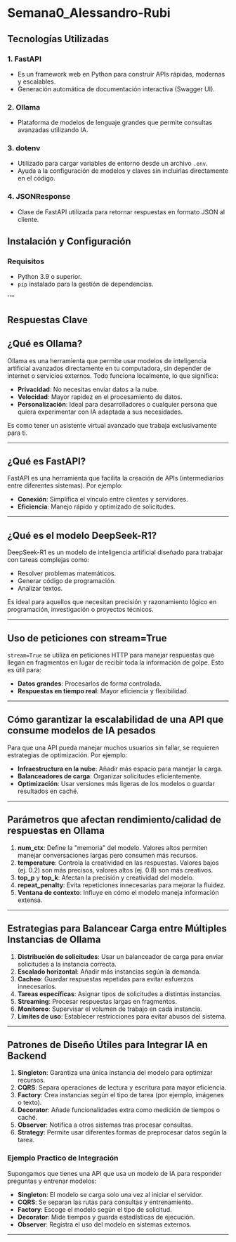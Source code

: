 # Semana0_Alessandro-Rubi

## Tecnologías Utilizadas

### **1. FastAPI**
- Es un framework web en Python para construir APIs rápidas, modernas y escalables.
- Generación automática de documentación interactiva (Swagger UI).
  
### **2. Ollama**
- Plataforma de modelos de lenguaje grandes que permite consultas avanzadas utilizando IA.

### **3. dotenv**
- Utilizado para cargar variables de entorno desde un archivo `.env`.
- Ayuda a la configuración de modelos y claves sin incluirlas directamente en el código.

### **4. JSONResponse**
- Clase de FastAPI utilizada para retornar respuestas en formato JSON al cliente.


## Instalación y Configuración

### **Requisitos**
- Python 3.9 o superior.
- `pip` instalado para la gestión de dependencias.

''''

## Respuestas Clave

## ¿Qué es Ollama?
Ollama es una herramienta que permite usar modelos de inteligencia artificial avanzados directamente en tu computadora, sin depender de internet o servicios externos. Todo funciona localmente, lo que significa:
- **Privacidad**: No necesitas enviar datos a la nube.
- **Velocidad**: Mayor rapidez en el procesamiento de datos.
- **Personalización**: Ideal para desarrolladores o cualquier persona que quiera experimentar con IA adaptada a sus necesidades.

Es como tener un asistente virtual avanzado que trabaja exclusivamente para ti.

---

## ¿Qué es FastAPI?
FastAPI es una herramienta que facilita la creación de APIs (intermediarios entre diferentes sistemas). Por ejemplo:
- **Conexión**: Simplifica el vínculo entre clientes y servidores.
- **Eficiencia**: Manejo rápido y optimizado de solicitudes.

---

## ¿Qué es el modelo DeepSeek-R1?
DeepSeek-R1 es un modelo de inteligencia artificial diseñado para trabajar con tareas complejas como:
- Resolver problemas matemáticos.
- Generar código de programación.
- Analizar textos.

Es ideal para aquellos que necesitan precisión y razonamiento lógico en programación, investigación o proyectos técnicos.

---

## Uso de peticiones con stream=True
`stream=True` se utiliza en peticiones HTTP para manejar respuestas que llegan en fragmentos en lugar de recibir toda la información de golpe. Esto es útil para:
- **Datos grandes**: Procesarlos de forma controlada.
- **Respuestas en tiempo real**: Mayor eficiencia y flexibilidad.

---

## Cómo garantizar la escalabilidad de una API que consume modelos de IA pesados
Para que una API pueda manejar muchos usuarios sin fallar, se requieren estrategias de optimización. Por ejemplo:
- **Infraestructura en la nube**: Añadir más espacio para manejar la carga.
- **Balanceadores de carga**: Organizar solicitudes eficientemente.
- **Optimización**: Usar versiones más ligeras de los modelos o guardar resultados en caché.

---

## Parámetros que afectan rendimiento/calidad de respuestas en Ollama
1. **num_ctx**: Define la "memoria" del modelo. Valores altos permiten manejar conversaciones largas pero consumen más recursos.
2. **temperature**: Controla la creatividad en las respuestas. Valores bajos (ej. 0.2) son más precisos, valores altos (ej. 0.8) son más creativos.
3. **top_p** y **top_k**: Afectan la precisión y creatividad del modelo.
4. **repeat_penalty**: Evita repeticiones innecesarias para mejorar la fluidez.
5. **Ventana de contexto**: Influye en cómo el modelo maneja información extensa.

---

## Estrategias para Balancear Carga entre Múltiples Instancias de Ollama
1. **Distribución de solicitudes**: Usar un balanceador de carga para enviar solicitudes a la instancia correcta.
2. **Escalado horizontal**: Añadir más instancias según la demanda.
3. **Cacheo**: Guardar respuestas repetidas para evitar esfuerzos innecesarios.
4. **Tareas específicas**: Asignar tipos de solicitudes a distintas instancias.
5. **Streaming**: Procesar respuestas largas en fragmentos.
6. **Monitoreo**: Supervisar el volumen de trabajo en cada instancia.
7. **Límites de uso**: Establecer restricciones para evitar abusos del sistema.

---

## Patrones de Diseño Útiles para Integrar IA en Backend
1. **Singleton**: Garantiza una única instancia del modelo para optimizar recursos.
2. **CQRS**: Separa operaciones de lectura y escritura para mayor eficiencia.
3. **Factory**: Crea instancias según el tipo de tarea (por ejemplo, imágenes o texto).
4. **Decorator**: Añade funcionalidades extra como medición de tiempos o caché.
5. **Observer**: Notifica a otros sistemas tras procesar consultas.
6. **Strategy**: Permite usar diferentes formas de preprocesar datos según la tarea.

### Ejemplo Practico de Integración
Supongamos que tienes una API que usa un modelo de IA para responder preguntas y entrenar modelos:
- **Singleton**: El modelo se carga solo una vez al iniciar el servidor.
- **CQRS**: Se separan las rutas para consultas y entrenamiento.
- **Factory**: Escoge el modelo según el tipo de solicitud.
- **Decorator**: Mide tiempos y guarda estadísticas de ejecución.
- **Observer**: Registra el uso del modelo en sistemas externos.

---
